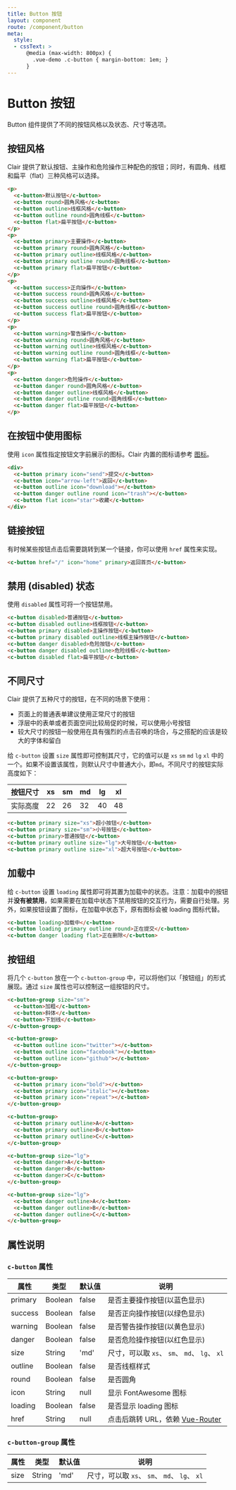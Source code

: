 ```yaml
---
title: Button 按钮
layout: component
route: /component/button
meta:
  style:
  - cssText: >
      @media (max-width: 800px) {
        .vue-demo .c-button { margin-bottom: 1em; }
      }
---
```


<style>
@media (max-width: 800px) {
  .c-button { margin-bottom: 1em; }
}
</style>

# Button 按钮

Button 组件提供了不同的按钮风格以及状态、尺寸等选项。

## 按钮风格

Clair 提供了默认按钮、主操作和危险操作三种配色的按钮；同时，有圆角、线框和扁平（flat）三种风格可以选择。

```html
<p>
  <c-button>默认按钮</c-button>
  <c-button round>圆角风格</c-button>
  <c-button outline>线框风格</c-button>
  <c-button outline round>圆角线框</c-button>
  <c-button flat>扁平按钮</c-button>
</p>
<p>
  <c-button primary>主要操作</c-button>
  <c-button primary round>圆角风格</c-button>
  <c-button primary outline>线框风格</c-button>
  <c-button primary outline round>圆角线框</c-button>
  <c-button primary flat>扁平按钮</c-button>
</p>
<p>
  <c-button success>正向操作</c-button>
  <c-button success round>圆角风格</c-button>
  <c-button success outline>线框风格</c-button>
  <c-button success outline round>圆角线框</c-button>
  <c-button success flat>扁平按钮</c-button>
</p>
<p>
  <c-button warning>警告操作</c-button>
  <c-button warning round>圆角风格</c-button>
  <c-button warning outline>线框风格</c-button>
  <c-button warning outline round>圆角线框</c-button>
  <c-button warning flat>扁平按钮</c-button>
</p>
<p>
  <c-button danger>危险操作</c-button>
  <c-button danger round>圆角风格</c-button>
  <c-button danger outline>线框风格</c-button>
  <c-button danger outline round>圆角线框</c-button>
  <c-button danger flat>扁平按钮</c-button>
</p>
```

## 在按钮中使用图标

使用 `icon` 属性指定按钮文字前展示的图标。Clair 内置的图标请参考 [图标](/component/icon)。

```html
<div>
  <c-button primary icon="send">提交</c-button>
  <c-button icon="arrow-left">返回</c-button>
  <c-button outline icon="download"></c-button>
  <c-button danger outline round icon="trash"></c-button>
  <c-button flat icon="star">收藏</c-button>
</div>
```

## 链接按钮

有时候某些按钮点击后需要跳转到某一个链接，你可以使用 `href` 属性来实现。

```html
<c-button href="/" icon="home" primary>返回首页</c-button>
```

## 禁用 (disabled) 状态

使用 `disabled` 属性可将一个按钮禁用。

```html
<c-button disabled>普通按钮</c-button>
<c-button disabled outline>线框按钮</c-button>
<c-button primary disabled>主操作按钮</c-button>
<c-button primary disabled outline>线框主操作按钮</c-button>
<c-button danger disabled>危险按钮</c-button>
<c-button danger disabled outline>危险线框</c-button>
<c-button disabled flat>扁平按钮</c-button>
```

## 不同尺寸

Clair 提供了五种尺寸的按钮，在不同的场景下使用：

- 页面上的普通表单建议使用正常尺寸的按钮
- 浮层中的表单或者页面空间比较局促的时候，可以使用小号按钮
- 较大尺寸的按钮一般使用在具有强烈的点击召唤的场合，与之搭配的应该是较大的字体和留白

给 `c-button` 设置 `size` 属性即可控制其尺寸，它的值可以是 `xs` `sm` `md` `lg` `xl` 中的一个。如果不设置该属性，则默认尺寸中普通大小，即`md`。不同尺寸的按钮实际高度如下：

| 按钮尺寸 | xs | sm | md | lg | xl |
|----------|----|----|----|----|----|
| 实际高度 | 22 | 26 | 32 | 40 | 48 |

```html
<c-button primary size="xs">超小按钮</c-button>
<c-button primary size="sm">小号按钮</c-button>
<c-button primary>普通按钮</c-button>
<c-button primary outline size="lg">大号按钮</c-button>
<c-button primary outline size="xl">超大号按钮</c-button>
```

## 加载中

给 `c-button` 设置 `loading` 属性即可将其置为加载中的状态。注意：加载中的按钮并**没有被禁用**，如果需要在加载中状态下禁用按钮的交互行为，需要自行处理。另外，如果按钮设置了图标，在加载中状态下，原有图标会被 loading 图标代替。

```html
<c-button loading>加载中</c-button>
<c-button loading primary outline round>正在提交</c-button>
<c-button danger loading flat>正在删除</c-button>
```

## 按钮组

将几个 `c-button` 放在一个 `c-button-group` 中，可以将他们以「按钮组」的形式展现。通过 `size` 属性也可以控制这一组按钮的尺寸。

```html
<c-button-group size="sm">
  <c-button>加粗</c-button>
  <c-button>斜体</c-button>
  <c-button>下划线</c-button>
</c-button-group>

<c-button-group>
  <c-button outline icon="twitter"></c-button>
  <c-button outline icon="facebook"></c-button>
  <c-button outline icon="github"></c-button>
</c-button-group>

<c-button-group>
  <c-button primary icon="bold"></c-button>
  <c-button primary icon="italic"></c-button>
  <c-button primary icon="repeat"></c-button>
</c-button-group>

<c-button-group>
  <c-button primary outline>A</c-button>
  <c-button primary outline>B</c-button>
  <c-button primary outline>C</c-button>
</c-button-group>

<c-button-group size="lg">
  <c-button danger>A</c-button>
  <c-button danger>B</c-button>
  <c-button danger>C</c-button>
</c-button-group>

<c-button-group size="lg">
  <c-button danger outline>A</c-button>
  <c-button danger outline>B</c-button>
  <c-button danger outline>C</c-button>
</c-button-group>
```

## 属性说明

### `c-button` 属性

| 属性 | 类型 | 默认值 | 说明 |
|-----|------|-------|-----|
| primary | Boolean | false | 是否主要操作按钮(以蓝色显示) |
| success | Boolean | false | 是否正向操作按钮(以绿色显示) |
| warning | Boolean | false | 是否警告操作按钮(以黄色显示) |
| danger | Boolean | false | 是否危险操作按钮(以红色显示) |
| size | String | 'md' | 尺寸，可以取 `xs`、 `sm`、 `md`、 `lg`、 `xl` |
| outline | Boolean | false | 是否线框样式 |
| round | Boolean | false | 是否圆角 |
| icon | String | null | 显示 FontAwesome 图标 |
| loading | Boolean | false | 是否显示 loading 图标 |
| href | String | null | 点击后跳转 URL，依赖 [Vue-Router](https://router.vuejs.org) |

### `c-button-group` 属性

| 属性 | 类型 | 默认值 | 说明 |
|-----|------|-------|-----|
| size | String | 'md' | 尺寸，可以取 `xs`、 `sm`、 `md`、 `lg`、 `xl` |


